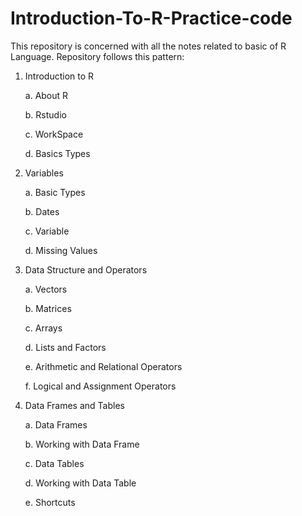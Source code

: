 # Introduction-To-R-Practice-code
This repository is concerned with all the notes related to basic of R Language.
Repository follows this pattern:

1. Introduction to R

     a. About R

     b. Rstudio 

     c. WorkSpace  

     d. Basics Types

2. Variables  

     a. Basic Types 

     b. Dates 

     c. Variable 

     d. Missing Values

3. Data Structure and Operators

    a. Vectors

    b. Matrices

    c. Arrays

    d. Lists and Factors

    e. Arithmetic and Relational Operators

    f. Logical and Assignment Operators

4. Data Frames and Tables

    a. Data Frames

    b. Working with Data Frame

    c. Data Tables

    d. Working with Data Table

    e. Shortcuts



